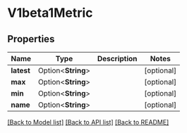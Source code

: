# V1beta1Metric

## Properties

Name | Type | Description | Notes
------------ | ------------- | ------------- | -------------
**latest** | Option<**String**> |  | [optional]
**max** | Option<**String**> |  | [optional]
**min** | Option<**String**> |  | [optional]
**name** | Option<**String**> |  | [optional]

[[Back to Model list]](../README.md#documentation-for-models) [[Back to API list]](../README.md#documentation-for-api-endpoints) [[Back to README]](../README.md)


